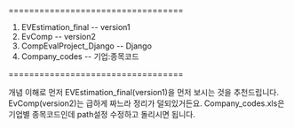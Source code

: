 ==================================

1. EVEstimation_final -- version1
2. EvComp -- version2
3. CompEvalProject_Django -- Django
4. Company_codes -- 기업:종목코드

==================================

개념 이해로 먼저 EVEstimation_final(version1)을 먼저 보시는 것을 추천드립니다.
EvComp(version2)는 급하게 짜느라 정리가 덜되있거든요.
Company_codes.xls은 기업별 종목코드인데 path설정 수정하고 돌리시면 됩니다.
